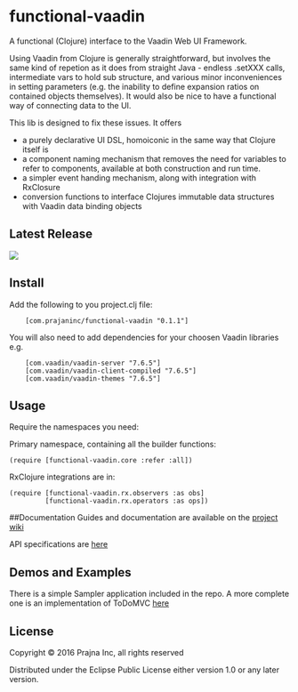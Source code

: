 # functional-vaadin

A functional (Clojure) interface to the Vaadin Web UI Framework.

Using Vaadin from Clojure is generally straightforward, but involves the same kind of repetion as it does from straight
Java - endless .setXXX calls, intermediate vars to hold sub structure, and various minor inconveniences in setting
parameters (e.g. the inability to define expansion ratios on contained objects themselves). It would also be nice to
have a functional way of connecting data to the UI.

This lib is designed to fix these issues. It offers

- a purely declarative UI DSL, homoiconic in the same way that Clojure itself is
- a component naming mechanism that removes the need for variables to refer to components, available at both
construction and run time.
- a simpler event handing mechanism, along with integration with RxClosure
- conversion functions to interface Clojures immutable data structures with Vaadin data binding objects

## Latest Release

![](https://clojars.org/com.prajnainc/functional-vaadin/latest-version.svg)

## Install
Add the following to you project.clj file:

        [com.prajaninc/functional-vaadin "0.1.1"]

You will also need to add dependencies for your choosen Vaadin libraries e.g.

        [com.vaadin/vaadin-server "7.6.5"]
        [com.vaadin/vaadin-client-compiled "7.6.5"]
        [com.vaadin/vaadin-themes "7.6.5"]


## Usage
Require the namespaces you need:

Primary namespace, containing all the builder functions:

    (require [functional-vaadin.core :refer :all])

RxClojure integrations are in:

    (require [functional-vaadin.rx.observers :as obs]
             [functional-vaadin.rx.operators :as ops])

##Documentation
Guides and documentation are available on the [project wiki](https://github.com/wizardpb/functional-vaadin/wiki)

API specifications are [here](http://prajnainc.com/functional-vaadin/doc/)

## Demos and Examples

There is a simple Sampler application included in the repo. A more complete one is an implementation
of ToDoMVC [here](https://github.com/wizardpb/todo)

## License

Copyright © 2016 Prajna Inc, all rights reserved

Distributed under the Eclipse Public License either version 1.0 or any later version.
